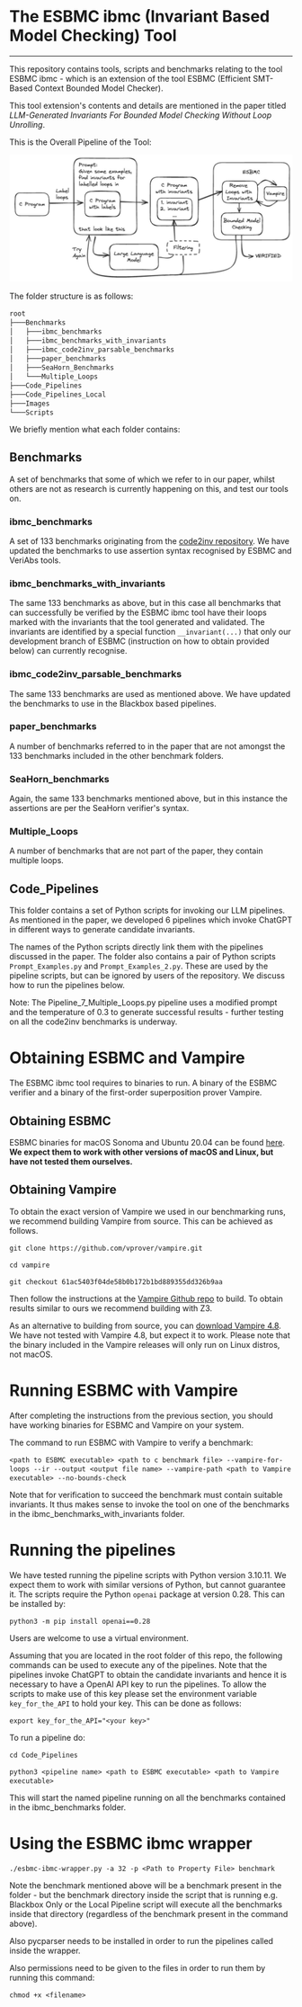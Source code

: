 # The ESBMC ibmc (Invariant Based Model Checking) Tool
---------------------------------------------------------------------------------------------------------------------------------------------------------------------------------------------------------------------------------------------------------

This repository contains tools, scripts and benchmarks relating to the tool ESBMC ibmc - which is an extension of the tool ESBMC (Efficient SMT-Based Context Bounded Model Checker). 

This tool extension's contents and details are mentioned in the paper titled _LLM-Generated Invariants For Bounded Model Checking Without Loop Unrolling_.

This is the Overall Pipeline of the Tool: 

![ESBMC ibmc Pipeline Diagram](Images/ESBMC_ibmc_Pipeline.jpeg)

The folder structure is as follows:

```
root
├───Benchmarks
│   ├───ibmc_benchmarks
│   ├───ibmc_benchmarks_with_invariants
│   ├───ibmc_code2inv_parsable_benchmarks
│   ├───paper_benchmarks
│   ├───SeaHorn_Benchmarks
│   └───Multiple_Loops
├───Code_Pipelines
├───Code_Pipelines_Local
├───Images
└───Scripts
```
  
We briefly mention what each folder contains:

## Benchmarks

A set of benchmarks that some of which we refer to in our paper, whilst others are not as research is currently happening on this, and test our tools on.

### ibmc_benchmarks

A set of 133 benchmarks originating from the [code2inv repository](https://github.com/PL-ML/code2inv/tree/master/benchmarks/C_instances/c). We have updated the benchmarks to use assertion syntax recognised by ESBMC and VeriAbs tools.

### ibmc_benchmarks_with_invariants

The same 133 benchmarks as above, but in this case all benchmarks that can successfully be verified by the ESBMC ibmc tool have their loops marked with the invariants that the tool generated and validated. The invariants are identified by a special function `__invariant(...)` that only our development branch of ESBMC (instruction on how to obtain provided below) can currently recognise.

### ibmc_code2inv_parsable_benchmarks

The same 133 benchmarks are used as mentioned above. We have updated the benchmarks to use in the Blackbox based pipelines. 

### paper_benchmarks

A number of benchmarks referred to in the paper that are not amongst the 133 benchmarks included in the other benchmark folders.

### SeaHorn_benchmarks

Again, the same 133 benchmarks mentioned above, but in this instance the assertions are per the SeaHorn verifier's syntax. 

### Multiple_Loops

A number of benchmarks that are not part of the paper, they contain multiple loops. 

## Code_Pipelines

This folder contains a set of Python scripts for invoking our LLM pipelines. As mentioned in the paper, we developed 6 pipelines which invoke ChatGPT in different ways to generate candidate invariants.

The names of the Python scripts directly link them with the pipelines discussed in the paper. The folder also contains a pair of Python scripts `Prompt_Examples.py` and `Prompt_Examples_2.py`. These are used by the pipeline scripts, but can be ignored by users of the repository. We discuss how to run the pipelines below.

Note: The Pipeline_7_Multiple_Loops.py pipeline uses a modified prompt and the temperature of 0.3 to generate successful results - further testing on all the code2inv benchmarks is underway. 

# Obtaining ESBMC and Vampire

The ESBMC ibmc tool requires to binaries to run. A binary of the ESBMC verifier and a binary of the first-order superposition prover Vampire.

## Obtaining ESBMC

ESBMC binaries for macOS Sonoma and Ubuntu 20.04 can be found [here](https://drive.google.com/drive/folders/1-2Efeg2xq_U2rFsyT77ynK5aTJSyuAYz?usp=drive_link). **We expect them to work with other versions of macOS and Linux, but have not tested them ourselves.**

## Obtaining Vampire

To obtain the exact version of Vampire we used in our benchmarking runs, we recommend building Vampire from source. This can be achieved as follows.

```
git clone https://github.com/vprover/vampire.git
```
```
cd vampire
```
```
git checkout 61ac5403f04de58b0b172b1bd889355dd326b9aa
```

Then follow the instructions at the [Vampire Github repo](https://github.com/vprover/vampire) to build. To obtain results similar to ours we recommend building with Z3.

As an alternative to building from source, you can [download Vampire 4.8](https://github.com/vprover/vampire/releases/tag/v4.8casc2023). We have not tested with Vampire 4.8, but expect it to work. Please note that the binary included in the Vampire releases will only run on Linux distros, not macOS.


# Running ESBMC with Vampire

After completing the instructions from the previous section, you should have working binaries for ESBMC and Vampire on your system.

 The command to run ESBMC with Vampire to verify a benchmark:

```
<path to ESBMC executable> <path to c benchmark file> --vampire-for-loops --ir --output <output file name> --vampire-path <path to Vampire executable> --no-bounds-check
```

Note that for verification to succeed the benchmark must contain suitable invariants. It thus makes sense to invoke the tool on one of the benchmarks in the ibmc_benchmarks_with_invariants folder.

# Running the pipelines

We have tested running the pipeline scripts with Python version 3.10.11. We expect them to work with similar versions of Python, but cannot guarantee it. The scripts require the Python  `openai` package at version 0.28. This can be installed by:

```
python3 -m pip install openai==0.28
```

Users are welcome to use a virtual environment.

Assuming that you are located in the root folder of this repo, the following commands can be used to execute any of the pipelines. Note that the pipelines invoke ChatGPT to obtain the candidate invariants and hence it is necessary to have a OpenAI API key to run the pipelines. To allow the scripts to make use of this key please set the environment variable `key_for_the_API` to hold your key. This can be done as follows:

```
export key_for_the_API="<your key>"
```

To run a pipeline do:

```
cd Code_Pipelines
```

```
python3 <pipeline name> <path to ESBMC executable> <path to Vampire executable>
```

This will start the named pipeline running on all the benchmarks contained in the ibmc_benchmarks folder. 

# Using the ESBMC ibmc wrapper

```
./esbmc-ibmc-wrapper.py -a 32 -p <Path to Property File> benchmark
```

Note the benchmark mentioned above will be a benchmark present in the folder - but the benchmark directory inside the script that is running e.g. Blackbox Only or the Local Pipeline script will execute all the benchmarks inside that directory (regardless of the benchmark present in the command above).

Also pycparser needs to be installed in order to run the pipelines called inside the wrapper. 

Also permissions need to be given to the files in order to run them by running this command: 

```
chmod +x <filename>
```

